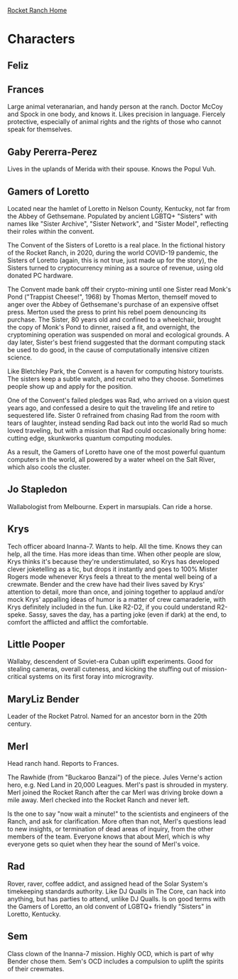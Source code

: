 [Rocket Ranch Home](..)

# Characters

## Feliz

## Frances

Large animal veteranarian, and handy person at the ranch. Doctor McCoy and Spock in one body, and knows it. Likes precision in language. Fiercely protective, especially of animal rights and the rights of those who cannot speak for themselves. 

## Gaby Pererra-Perez

Lives in the uplands of Merida with their spouse. Knows the Popul Vuh.

## Gamers of Loretto

Located near the hamlet of Loretto in Nelson County, Kentucky, not far from the Abbey of Gethsemane. Populated by ancient LGBTQ+ "Sisters" with names like "Sister Archive", "Sister Network", and "Sister Model", reflecting their roles within the convent. 

The Convent of the Sisters of Loretto is a real place. In the fictional history of the Rocket Ranch, in 2020, during the world COVID-19 pandemic, the Sisters of Loretto (again, this is not true, just made up for the story), the Sisters turned to cryptocurrency mining as a source of revenue, using old donated PC hardware. 

The Convent made bank off their crypto-mining until one Sister read Monk's Pond ("Trappist Cheese!", 1968) by Thomas Merton, themself moved to anger over the Abbey of Gethsemane's purchase of an expensive offset press. Merton used the press to print his rebel poem denouncing its purchase. The Sister, 80 years old and confined to a wheelchair, brought the copy of Monk's Pond to dinner, raised a fit, and overnight, the cryptomining operation was suspended on moral and ecological grounds. A day later, Sister's best friend suggested that the dormant computing stack be used to do good, in the cause of computationally intensive citizen science.

Like Bletchley Park, the Convent is a haven for computing history tourists. The sisters keep a subtle watch, and recruit who they choose. Sometimes people show up and apply for the position.

One of the Convent's failed pledges was Rad, who arrived on a vision quest years ago, and confessed a desire to quit the traveling life and retire to sequestered life. Sister 0 refrained from chasing Rad from the room with tears of laughter, instead sending Rad back out into the world Rad so much loved traveling, but with a mission that Rad could occasionally bring home: cutting edge, skunkworks quantum computing modules. 

As a result, the Gamers of Loretto have one of the most powerful quantum computers in the world, all powered by a water wheel on the Salt River, which also cools the cluster.

## Jo Stapledon

Wallabologist from Melbourne. Expert in marsupials. Can ride a horse. 

## Krys

Tech officer aboard Inanna-7. Wants to help. All the time. Knows they can help, all the time. Has more ideas than time. When other people are slow, Krys thinks it's because they're understimulated, so Krys has developed clever joketelling as a tic, but drops it instantly and goes to 100% Mister Rogers mode whenever Krys feels a threat to the mental well being of a crewmate. Bender and the crew have had their lives saved by Krys' attention to detail, more than once, and joining together to applaud and/or mock Krys' appalling ideas of humor is a matter of crew camaraderie, with Krys definitely included in the fun. Like R2-D2, if you could understand R2-speke. Sassy, saves the day, has a parting joke (even if dark) at the end, to comfort the afflicted and afflict the comfortable.

## Little Pooper

Wallaby, descendent of Soviet-era Cuban uplift experiments. Good for stealing cameras, overall cuteness, and kicking the stuffing out of mission-critical systems on its first foray into microgravity.

## MaryLiz Bender

Leader of the Rocket Patrol. Named for an ancestor born in the 20th century.  

## Merl

Head ranch hand. Reports to Frances.

The Rawhide (from "Buckaroo Banzai") of the piece. Jules Verne's action hero, e.g. Ned Land in 20,000 Leagues. Merl's past is shrouded in mystery. Merl joined the Rocket Ranch after the car Merl was driving broke down a mile away. Merl checked into the Rocket Ranch and never left. 

Is the one to say "now wait a minute!" to the scientists and engineers of the Ranch, and ask for clarification. More often than not, Merl's questions lead to new insights, or termination of dead areas of inquiry, from the other members of the team. Everyone knows that about Merl, which is why everyone gets so quiet when they hear the sound of Merl's voice.

## Rad

Rover, raver, coffee addict, and assigned head of the Solar System's timekeeping standards authority. Like DJ Qualls in The Core, can hack into anything, but has parties to attend, unlike DJ Qualls. Is on good terms with the Gamers of Loretto, an old convent of LGBTQ+ friendly "Sisters" in Loretto, Kentucky.

## Sem

Class clown of the Inanna-7 mission. Highly OCD, which is part of why Bender chose them. Sem's OCD includes a compulsion to uplift the spirits of their crewmates.
